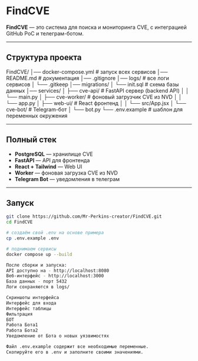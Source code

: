 # FindCVE  

**FindCVE** — это система для поиска и мониторинга CVE, с интеграцией GitHub PoC и телеграм-ботом.  

---

## Структура проекта
FindCVE/
│── docker-compose.yml # запуск всех сервисов
│── README.md # документация
│── .gitignore
│── logs/ # все логи сервисов
│ └── .gitkeep
│── migrations/
│ └── init.sql # схема базы данных
│── services/
│ ├── cve-api/ # FastAPI сервер (backend API)
│ │ └── main.py
│ ├── cve-worker/ # фоновый загрузчик CVE из NVD
│ │ └── app.py
│ ├── web-ui/ # React фронтенд
│ │ └── src/App.jsx
│ └── cve-bot/ # Telegram-бот
│ └── bot.py
└── .env.example # шаблон для переменных окружения

---

## Полный стек

- **PostgreSQL** — хранилище CVE  
- **FastAPI** — API для фронтенда  
- **React + Tailwind** — Web UI  
- **Worker** — фоновая загрузка CVE из NVD  
- **Telegram Bot** — уведомления в телеграм  

---

## Запуск

```bash
git clone https://github.com/Mr-Perkins-creator/FindCVE.git
cd FindCVE

# создаём свой .env на основе примера
cp .env.example .env

# поднимаем сервисы
docker compose up --build

После сборки и запуска:
API доступно на - http://localhost:8080
Веб-интерфейс - http://localhost:3000
База данных - порт 5432
Логи сохраняются в logs/

Скриншоты интерфейса
Интерфейс для входа
Интерфейс таблицы
Фильтрация
БОТ
Работа Бота1
Работа Бота2
Уведомление от Бота о новых уязвимостях

Файл .env.example содержит все необходимые переменные.
Скопируйте его в .env и заполните своими значениями.
